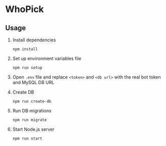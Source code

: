 # WhoPick

## Usage
1. Install dependencies
    ```
    npm install
    ```
2. Set up environment variables file
    ```
    npm run setup
    ```
3. Open `.env` file and replace `<token>` and `<db url>` with the real bot token and MySQL DB URL

4. Create DB
    ```    
    npm run create-db
    ``` 
5. Run DB migrations
    ```
    npm run migrate
    ```
6. Start Node.js server 
    ```
    npm run start
    ```